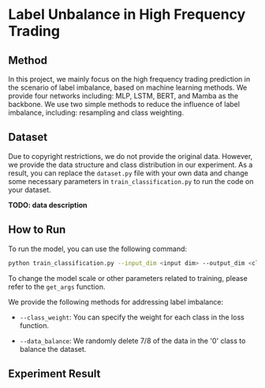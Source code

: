 # Label Unbalance in High Frequency Trading



## Method

In this project, we mainly focus on the high frequency trading prediction in the scenario of label imbalance, based on machine learning methods. We provide four networks including: MLP, LSTM, BERT, and Mamba as the backbone. We use two simple methods to reduce the influence of label imbalance, including: resampling and class weighting.



## Dataset

Due to copyright restrictions, we do not provide the original data. However, we provide the data structure and class distribution in our experiment. As a result, you can replace the `dataset.py` file with your own data and change some necessary parameters in `train_classification.py` to run the code on your dataset.

**TODO: data description** 



## How to Run

To run the model, you can use the following command:

```bash
python train_classification.py --input_dim <input dim> --output_dim <class numbers> --model <please select from 'mlp', 'lstm', 'bert', and 'mamba'>
```

To change the model scale or other parameters related to training, please refer to the `get_args` function.

We provide the following methods for addressing label imbalance:

- `--class_weight`: You can specify the weight for each class in the loss function.

- `--data_balance`: We randomly delete 7/8 of the data in the '0' class to balance the dataset.

  

## Experiment Result

